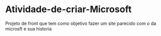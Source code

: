 # Atividade-de-criar-Microsoft
Projeto de front que tem como objetivo fazer um site parecido com o da microsft e sua historia
